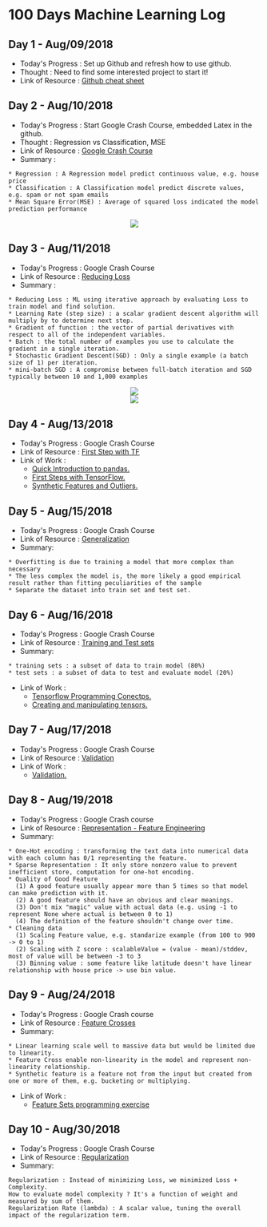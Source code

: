 # 100 Days Machine Learning Log

## Day 1 - Aug/09/2018
- Today's Progress : Set up Github and refresh how to use github.
- Thought : Need to find some interested project to start it!
- Link of Resource : <a href="https://education.github.com/git-cheat-sheet-education.pdf">Github cheat sheet</a>

## Day 2 - Aug/10/2018
- Today's Progress : Start Google Crash Course, embedded Latex in the github.
- Thought : Regression vs Classification, MSE
- Link of Resource : <a href="https://developers.google.com/machine-learning/crash-course/">Google Crash Course</a>
- Summary :
```
* Regression : A Regression model predict continuous value, e.g. house price
* Classification : A Classification model predict discrete values, e.g. spam or not spam emails
* Mean Square Error(MSE) : Average of squared loss indicated the model prediction performance
```
<p align ="center">
<img src="https://latex.codecogs.com/svg.latex?MSE%20=\frac{1}{N}%20\sum_{(x,y)\in%20D}%20(y%20-%20prediction(x))^2" />
</p>

## Day 3 - Aug/11/2018
- Today's Progress : Google Crash Course
- Link of Resource : <a href="https://developers.google.com/machine-learning/crash-course/reducing-loss/video-lecture">Reducing Loss</a>
- Summary :
```
* Reducing Loss : ML using iterative approach by evaluating Loss to train model and find solution.
* Learning Rate (step size) : a scalar gradient descent algorithm will multiply by to determine next step.
* Gradient of function : the vector of partial derivatives with respect to all of the independent variables.
* Batch : the total number of examples you use to calculate the gradient in a single iteration.
* Stochastic Gradient Descent(SGD) : Only a single example (a batch size of 1) per iteration.
* mini-batch SGD : A compromise between full-batch iteration and SGD typically between 10 and 1,000 examples
```
<p align ="center">
<img src="https://latex.codecogs.com/svg.latex?f(x,y)%20=%20e^{2y}\sin(x)" />
<br>
<img src="https://latex.codecogs.com/svg.latex?\nabla%20f(x,y)%20=%20\left(\frac{\partial%20f}{\partial%20x}(x,y),%20\frac{\partial%20f}{\partial%20y}(x,y)\right)%20=%20(e^{2y}\cos(x),%202e^{2y}\sin(x))" />
</p>

## Day 4 - Aug/13/2018
- Today's Progress : Google Crash Course
- Link of Resource : <a href="https://developers.google.com/machine-learning/crash-course/first-steps-with-tensorflow/programming-exercises">First Step with TF</a>
- Link of Work :
  * <a href="Work/intro_to_pandas.ipynb"> Quick Introduction to pandas.</a>
  * <a href="Work/first_steps_with_tensor_flow.ipynb"> First Steps with TensorFlow.</a>
  * <a href="Work/synthetic_features_and_outliers.ipynb"> Synthetic Features and Outliers.</a>

## Day 5 - Aug/15/2018
- Today's Progress : Google Crash Course
- Link of Resource : <a  href="https://developers.google.com/machine-learning/crash-course/generalization/peril-of-overfitting">Generalization</a>
- Summary:
```
* Overfitting is due to training a model that more complex than necessary
* The less complex the model is, the more likely a good empirical result rather than fitting peculiarities of the sample
* Separate the dataset into train set and test set.
```

## Day 6 - Aug/16/2018
- Today's Progress : Google Crash Course
- Link of Resource : <a  href="https://developers.google.com/machine-learning/crash-course/training-and-test-sets/splitting-data">Training and Test sets</a>
- Summary:
```
* training sets : a subset of data to train model (80%)
* test sets : a subset of data to test and evaluate model (20%)
```
- Link of Work :
  * <a href="Work/tensorflow_programming_concepts.ipynb">Tensorflow Programming Conectps. </a>
  * <a href="Work/creating_and_manipulating_tensors.ipynb"> Creating and manipulating tensors. </a>


## Day 7 - Aug/17/2018
- Today's Progress : Google Crash Course
- Link of Resource : <a  href="https://developers.google.com/machine-learning/crash-course/validation/another-partition">Validation</a>
- Link of Work :
  * <a href="Work/validation.ipynb"> Validation. </a>

## Day 8 - Aug/19/2018
- Today's Progress : Google Crash course
- Link of Resource : <a href="https://developers.google.com/machine-learning/crash-course/representation/feature-engineering"> Representation - Feature Engineering </a>
- Summary:
```
* One-Hot encoding : transforming the text data into numerical data with each column has 0/1 representing the feature.
* Sparse Representation : It only store nonzero value to prevent inefficient store, computation for one-hot encoding.
* Quality of Good Feature
  (1) A good feature usually appear more than 5 times so that model can make prediction with it.
  (2) A good feature should have an obvious and clear meanings.
  (3) Don't mix "magic" value with actual data (e.g. using -1 to represent None where actual is between 0 to 1)
  (4) The definition of the feature shouldn't change over time.
* Cleaning data
  (1) Scaling Feature value, e.g. standarize example (from 100 to 900 -> 0 to 1)
  (2) Scaling with Z score : scalableValue = (value - mean)/stddev, most of value will be between -3 to 3
  (3) Binning value : some feature like latitude doesn't have linear relationship with house price -> use bin value.
```

## Day 9 - Aug/24/2018
- Today's Progress : Google Crash course
- Link of Resource : <a href="https://developers.google.com/machine-learning/crash-course/feature-crosses/video-lecture">Feature Crosses</a>
- Summary:
```
* Linear learning scale well to massive data but would be limited due to linearity.
* Feature Cross enable non-linearity in the model and represent non-linearity relationship.
* Synthetic feature is a feature not from the input but created from one or more of them, e.g. bucketing or multiplying.
```
- Link of Work :
  * <a href="Work/feature_sets.ipynb"> Feature Sets programming exercise</a>

## Day 10 - Aug/30/2018
- Today's Progress : Google Crash Course
- Link of Resource : <a href="https://developers.google.com/machine-learning/crash-course/regularization-for-simplicity/video-lecture">Regularization</a>
- Summary:
```
Regularization : Instead of minimizing Loss, we minimized Loss + Complexity.
How to evaluate model complexity ? It's a function of weight and measured by sum of them.
Regularization Rate (lambda) : A scalar value, tuning the overall impact of the regularization term.
```
